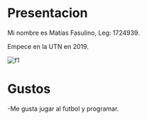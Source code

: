 # Presentacion 

Mi nombre es Matias Fasulino, Leg: 1724939.

Empece en la UTN en 2019.

![f1](https://user-images.githubusercontent.com/82040678/113733054-7ed22f80-96d0-11eb-93c4-98a969a0eca1.png)

# Gustos

-Me gusta jugar al futbol y programar.


